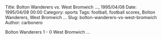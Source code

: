Title: Bolton Wanderers vs. West Bromwich …, 1995/04/08
Date: 1995/04/08 00:00
Category: sports
Tags: football, football scores, Bolton Wanderers, West Bromwich …
Slug: bolton-wanderers-vs-west-bromwich
Author: carbonero


Bolton Wanderers 1 - 0 West Bromwich …
